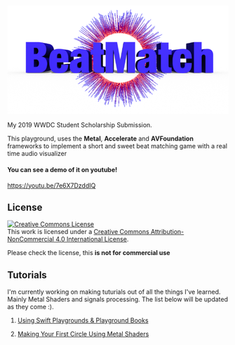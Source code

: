 ![BeatMatch](BeatMatch.playgroundbook/Contents/PrivateResources/logo.png)

My 2019 WWDC Student Scholarship Submission.

This playground, uses the **Metal**, **Accelerate** and **AVFoundation** frameworks to implement a short and sweet beat matching game with a real time audio visualizer

#### You can see a demo of it on youtube!
https://youtu.be/7e6X7DzddIQ


## License
<a rel="license" href="http://creativecommons.org/licenses/by-nc/4.0/"><img alt="Creative Commons License" style="border-width:0" src="https://i.creativecommons.org/l/by-nc/4.0/88x31.png" /></a><br />This work is licensed under a <a rel="license" href="http://creativecommons.org/licenses/by-nc/4.0/">Creative Commons Attribution-NonCommercial 4.0 International License</a>.

Please check the license, this **is not for commercial use**

## Tutorials
I'm currently working on making tuturials out of all the things I've learned. Mainly Metal Shaders and signals processing. The list below will be updated as they come :).

1. [Using Swift Playgrounds & Playground Books](https://medium.com/@barbulescualex/using-swift-playgrounds-playground-books-87c2707be2b5)

2. [Making Your First Circle Using Metal Shaders](https://medium.com/@barbulescualex/making-your-first-circle-using-metal-shaders-1e5049ec8505)

